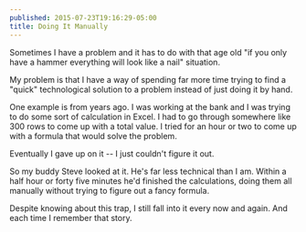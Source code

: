```yaml
---
published: 2015-07-23T19:16:29-05:00
title: Doing It Manually
---
```

Sometimes I have a problem and it has to do with that age old "if you only have a hammer everything will look like a nail" situation.

My problem is that I have a way of spending far more time trying to find a "quick" technological solution to a problem instead of just doing it by hand.

One example is from years ago. I was working at the bank and I was trying to do some sort of calculation in Excel. I had to go through somewhere like 300 rows to come up with a total value. I tried for an hour or two to come up with a formula that would solve the problem.

Eventually I gave up on it -- I just couldn't figure it out.

So my buddy Steve looked at it. He's far less technical than I am. Within a half hour or forty five minutes he'd finished the calculations, doing them all manually without trying to figure out a fancy formula.

Despite knowing about this trap, I still fall into it every now and again. And each time I remember that story.
